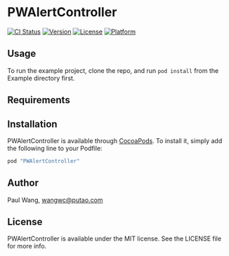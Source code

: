 # PWAlertController

[![CI Status](http://img.shields.io/travis/陌上一梦觅琴音/PWAlertController.svg?style=flat)](https://travis-ci.org/陌上一梦觅琴音/PWAlertController)
[![Version](https://img.shields.io/cocoapods/v/PWAlertController.svg?style=flat)](http://cocoapods.org/pods/PWAlertController)
[![License](https://img.shields.io/cocoapods/l/PWAlertController.svg?style=flat)](http://cocoapods.org/pods/PWAlertController)
[![Platform](https://img.shields.io/cocoapods/p/PWAlertController.svg?style=flat)](http://cocoapods.org/pods/PWAlertController)

## Usage

To run the example project, clone the repo, and run `pod install` from the Example directory first.

## Requirements

## Installation

PWAlertController is available through [CocoaPods](http://cocoapods.org). To install
it, simply add the following line to your Podfile:

```ruby
pod "PWAlertController"
```

## Author

Paul Wang, wangwc@putao.com

## License

PWAlertController is available under the MIT license. See the LICENSE file for more info.

